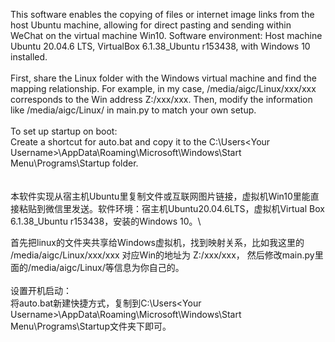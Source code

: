 This software enables the copying of files or internet image links from the host Ubuntu machine, allowing for direct pasting and sending within WeChat on the virtual machine Win10. Software environment: Host machine Ubuntu 20.04.6 LTS, VirtualBox 6.1.38_Ubuntu r153438, with Windows 10 installed.\
\
First, share the Linux folder with the Windows virtual machine and find the mapping relationship. For example, in my case, /media/aigc/Linux/xxx/xxx corresponds to the Win address Z:/xxx/xxx. Then, modify the information like /media/aigc/Linux/ in main.py to match your own setup.\
\
To set up startup on boot:\
Create a shortcut for auto.bat and copy it to the C:\Users\<Your Username>\AppData\Roaming\Microsoft\Windows\Start Menu\Programs\Startup folder.\
\
\
本软件实现从宿主机Ubuntu里复制文件或互联网图片链接，虚拟机Win10里能直接粘贴到微信里发送。软件环境：宿主机Ubuntu20.04.6LTS，虚拟机Virtual Box 6.1.38_Ubuntu r153438，安装的Windows 10。\

首先把linux的文件夹共享给Windows虚拟机，找到映射关系，比如我这里的 /media/aigc/Linux/xxx/xxx 对应Win的地址为 Z:/xxx/xxx，
然后修改main.py里面的/media/aigc/Linux/等信息为你自己的。\
\
设置开机启动：\
将auto.bat新建快捷方式，复制到C:\Users\<Your Username>\AppData\Roaming\Microsoft\Windows\Start Menu\Programs\Startup文件夹下即可。
